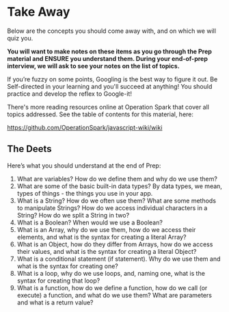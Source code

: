# Take Away

Below are the concepts you should come away with, and on which we will quiz you.

**You will want to make notes on these items as you go through the Prep material and ENSURE you understand them. During your end-of-prep interview, we will ask to see your notes on the list of topics.**

If you’re fuzzy on some points, Googling is the best way to figure it out.  Be Self-directed in your learning and you'll succeed at anything! You should practice and develop the reflex to Google-it!

There's more reading resources online at Operation Spark that cover all topics addressed.  See the table of contents for this material, here:

https://github.com/OperationSpark/javascript-wiki/wiki

## The Deets

Here’s what you should understand at the end of Prep:


1. What are variables? How do we define them and why do we use them?
2. What are some of the basic built-in data types? By data types, we mean, types of things - the things you use in your app.
3. What is a String? How do we often use them? What are some methods to manipulate Strings? How do we access individual characters in a String? How do we split a String in two?
4. What is a Boolean? When would we use a Boolean?
5. What is an Array, why do we use them, how do we access their elements, and what is the syntax for creating a literal Array?
6. What is an Object, how do they differ from Arrays, how do we access their values, and what is the syntax for creating a literal Object?
7. What is a conditional statement (if statement). Why do we use them and what is the syntax for creating one?
8. What is a loop, why do we use loops, and, naming one, what is the syntax for creating that loop?
9. What is a function, how do we define a function, how do we call (or execute) a function, and what do we use them?  What are parameters and what is a return value?
